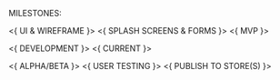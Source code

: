 MILESTONES:

<{ UI & WIREFRAME }>
<{ SPLASH SCREENS & FORMS }>
<{ MVP }>

<{ DEVELOPMENT }>
<{ CURRENT }>

<{ ALPHA/BETA }>
<{ USER TESTING }>
<{ PUBLISH TO STORE(S) }>


